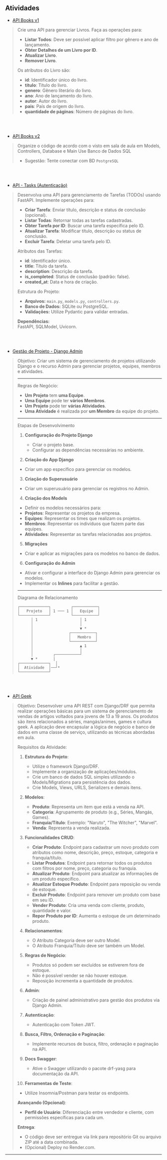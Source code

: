 ## Atividades

- [API Books v1](https://github.com/LyanKaleu/PWB-366-IFPI/tree/main/2024-10-16)

> Crie uma API para gerenciar Livros. Faça as operações para:
> 
> - **Listar Todos**: Deve ser possível aplicar filtro por gênero e ano de lançamento.
> - **Obter Detalhes de um Livro por ID**.
> - **Atualizar Livro**.
> - **Remover Livro**.
> 
> Os atributos do Livro são:
> 
> - **id**: Identificador único do livro.
> - **titulo**: Título do livro.
> - **genero**: Gênero literário do livro.
> - **ano**: Ano de lançamento do livro.
> - **autor**: Autor do livro.
> - **pais**: País de origem do livro.
> - **quantidade de páginas**: Número de páginas do livro.

<br/><br/>
- [API Books v2](https://github.com/LyanKaleu/PWB-366-IFPI/tree/main/2024-11-05)

> Organize o código de acordo com o visto em sala de aula em Models, Controllers, Database e Main
> Use Banco de Dados SQL
> - Sugestão: Tente conectar com BD `PostgreSQL`


<br/><br/>
- [API - Tasks (Autenticação)](https://github.com/LyanKaleu/PWB-366-IFPI/tree/main/api_todo)
  
> Desenvolva uma API para gerenciamento de Tarefas (TODOs) usando FastAPI. Implemente operações para:
> 
> - **Criar Tarefa**: Enviar título, descrição e status de conclusão (opcional).
> - **Listar Todas**: Retornar todas as tarefas cadastradas.
> - **Obter Tarefa por ID**: Buscar uma tarefa específica pelo ID.
> - **Atualizar Tarefa**: Modificar título, descrição ou status de conclusão.
> - **Excluir Tarefa**: Deletar uma tarefa pelo ID.
> 
> Atributos das Tarefas:
> 
> - **id**: Identificador único.
> - **title**: Título da tarefa.
> - **description**: Descrição da tarefa.
> - **is_completed**: Status de conclusão (padrão: false).
> - **created_at**: Data e hora de criação.
> 
> Estrutura do Projeto:
> 
> - **Arquivos:** `main.py`, `models.py`, `controllers.py`.
> - **Banco de Dados:** SQLite ou PostgreSQL.
> - **Validações:** Utilize Pydantic para validar entradas.
> 
> **Dependências:**  
> FastAPI, SQLModel, Uvicorn.

<br/><br/>
- [Gestão de Projeto - Django Admin](https://github.com/LyanKaleu/PWB-366-IFPI/tree/main/django_projects/app_projetos)

> Objetivo: Criar um sistema de gerenciamento de projetos utilizando Django e o recurso Admin para gerenciar projetos, equipes, membros e atividades.
>
> ---
>
> Regras de Negócio:
>
> - **Um Projeto** tem **uma Equipe**.
> - **Uma Equipe** pode ter **vários Membros**.
> - **Um Projeto** pode ter **várias Atividades**.
> - **Uma Atividade** é realizada por **um Membro** da equipe do projeto.
>
> ---
>
> Etapas de Desenvolvimento
>
> 1. **Configuração do Projeto Django**
>    - Criar o projeto base.
>    - Configurar as dependências necessárias no ambiente.
>
> 2. **Criação do App Django**
>   - Criar um app específico para gerenciar os modelos.
>
> 3. **Criação do Superusuário**
>   - Criar um superusuário para gerenciar os registros no Admin.
>
> 4. **Criação dos Models**
>   - Definir os modelos necessários para:
>   - **Projetos**: Representar os projetos da empresa.
>   - **Equipes**: Representar os times que realizam os projetos.
>   - **Membros**: Representar os indivíduos que fazem parte das equipes.
>   - **Atividades**: Representar as tarefas relacionadas aos projetos.
>
> 5. **Migrações**
>   - Criar e aplicar as migrações para os modelos no banco de dados.
>
> 6. **Configuração do Admin**
>   - Ativar e configurar a interface do Django Admin para gerenciar os modelos.
>   - Implementar os **Inlines** para facilitar a gestão.
>
> ---
>
> Diagrama de Relacionamento
>```plaintext
>┌─────────────┐         ┌───────────┐
>│   Projeto   │ 1 ─── 1 │   Equipe  │
>└─────────────┘         └───────────┘
>       │ 1                   │ 1
>       │                     │
>       │                     ▼ *
>       │                ┌───────────┐
>       │                │   Membro  │
>       │                └───────────┘
>       │                     ▲ 1
>       │                     │
>       │         ┌───────────┘
>       ▼ *       |
>┌─────────────┐  │
>│  Atividade  │──┘*
>└─────────────┘


<br/><br/>
- [API Geek](https://github.com/LyanKaleu/PWB-366-IFPI/tree/main/django_projects/api_geek)
>
> Objetivo: Desenvolver uma API REST com Django/DRF que permita realizar operações básicas para um sistema de gerenciamento de vendas de artigos voltados para jovens de 13 a 19 anos. Os produtos são itens relacionados a séries, mangás/animes, games e cultura geek. A aplicação deve encapsular a lógica de negócio e banco de dados em uma classe de serviço, utilizando as técnicas abordadas em aula.
>
> Requisitos da Atividade:
> 1. **Estrutura do Projeto**:
>    - Utilize o framework Django/DRF.
>    - Implemente a organização de aplicações/módulos.
>    - Crie um banco de dados SQL simples utilizando o Models/Migrations para persistência dos dados.
>    - Crie Models, Views, URLS, Serializers e demais itens.
>
> 2. **Modelos**:
>    - **Produto**: Representa um item que está a venda na API.
>    - **Categoria**: Agrupamento de produto (e.g., Séries, Mangás, Games).
>    - **Franquia/Título**: Exemplo: "Naruto", "The Witcher", "Marvel".
>    - **Venda**: Representa a venda realizada.
>
> 3. **Funcionalidades CRUD**:
>    - **Criar Produto**: Endpoint para cadastrar um novo produto com atributos como nome, descrição, preço, estoque, categoria e franquia/título.
>    - **Listar Produtos**: Endpoint para retornar todos os produtos com filtros por nome, preço, categoria ou franquia.
>    - **Atualizar Produto**: Endpoint para atualizar as informações de um produto específico.
>    - **Atualizar Estoque Produto**: Endpoint para reposição ou venda de estoque.
>    - **Excluir Produto**: Endpoint para remover um produto com base em seu ID.
>    - **Vender Produto**: Cria uma venda com cliente, produto, quantidade e valor.
>    - **Repor Produto por ID**: Aumenta o estoque de um determinado produto.
>
> 4. **Relacionamentos**:
>    - O Atributo Categoria deve ser outro Model.
>    - O Atributo Franquia/Título deve ser também um Model.
>
> 5. **Regras de Negócio**:
>    - Produtos só podem ser excluídos se estiverem fora de estoque.
>    - Não é possível vender se não houver estoque.
>    - Reposição incrementa a quantidade de produtos.
>
> 6. **Admin**:
>    - Criação de painel administrativo para gestão dos produtos via Django Admin.
>
> 7. **Autenticação**:
>    - Autenticação com Token JWT.
>
> 8. **Busca, Filtro, Ordenação e Paginação**:
>    - Implemente recursos de busca, filtro, ordenação e paginação na API.
>
> 9. **Docs Swagger**:
>    - Ative o Swagger utilizando o pacote drf-yasg para documentação da API.
>
> 10. **Ferramentas de Teste**:
>    - Utilize Insomnia/Postman para testar os endpoints.
>
> **Avançando (Opcional)**:
> - **Perfil de Usuário**: Diferenciação entre vendedor e cliente, com permissões específicas para cada um.
>
> **Entrega**:
> - O código deve ser entregue via link para repositório Git ou arquivo ZIP até a data combinada.
> - (Opcional) Deploy no Render.com.

---
